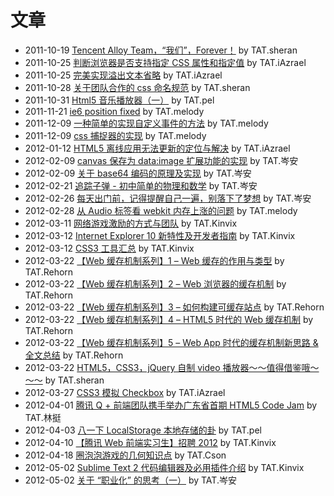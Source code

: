 # 文章

- 2011-10-19 [Tencent Alloy Team，“我们”，Forever！](./2011-10-we-forever.md) by TAT.sheran
- 2011-10-25 [判断浏览器是否支持指定 CSS 属性和指定值](./2011-10-判断浏览器是否支持指定-css-属性和指定值.md) by TAT.iAzrael
- 2011-10-25 [完美实现溢出文本省略](./2011-10-js-text-overflow.md) by TAT.iAzrael
- 2011-10-28 [关于团队合作的 css 命名规范](./2011-10-css-on-team-naming.md) by TAT.sheran
- 2011-10-31 [Html5 音乐播放器（一）](./2011-10-html5-player-part1.md) by TAT.pel
- 2011-11-21 [ie6 position fixed](./2011-11-ie6-fixed.md) by TAT.melody
- 2011-12-09 [一种简单的实现自定义事件的方法](./2011-12-一种简单的实现自定义事件的方法.md) by TAT.melody
- 2011-12-09 [css 捕捉器的实现](./2011-12-css-捕捉器的实现.md) by TAT.melody
- 2012-01-12 [HTML5 离线应用无法更新的定位与解决](./2012-01-html5-offline-app-update-problem.md) by TAT.iAzrael
- 2012-02-09 [canvas 保存为 data:image 扩展功能的实现](./2012-02-canvas-保存为-dataimage-扩展功能的实现.md) by TAT.岑安
- 2012-02-09 [关于 base64 编码的原理及实现](./2012-02-关于-base64-编码的原理及实现.md) by TAT.岑安
- 2012-02-21 [追踪子弹 - 初中简单的物理和数学](./2012-02-追踪子弹-初中简单的物理和数学.md) by TAT.岑安
- 2012-02-26 [每天出门前，记得提醒自己一遍，别落下了梦想](./2012-02-out-the-door-every-day-remember-to-remind-ourselves-again-do-not-fall-a-dream.md) by TAT.岑安
- 2012-02-28 [从 Audio 标签看 webkit 内存上涨的问题](./2012-02-从-audio-标签看-webkit-内存上涨的问题.md) by TAT.melody
- 2012-03-11 [网络游戏激励的方式与团队](./2012-03-网络游戏激励的方式与团队.md) by TAT.Kinvix
- 2012-03-12 [Internet Explorer 10 新特性及开发者指南](./2012-03-internet-explorer-10-开发者指南.md) by TAT.Kinvix
- 2012-03-12 [CSS3 工具汇总](./2012-03-css3-工具汇总.md) by TAT.Kinvix
- 2012-03-22 [【Web 缓存机制系列】1 – Web 缓存的作用与类型](./2012-03-web-cache-1-web-cache-overview.md) by TAT.Rehorn
- 2012-03-22 [【Web 缓存机制系列】2 – Web 浏览器的缓存机制](./2012-03-web-cache-2-browser-cache.md) by TAT.Rehorn
- 2012-03-22 [【Web 缓存机制系列】3 – 如何构建可缓存站点](./2012-03-web-cache-3-how-to-build-cacheable-website.md) by TAT.Rehorn
- 2012-03-22 [【Web 缓存机制系列】4 – HTML5 时代的 Web 缓存机制](./2012-03-web-cache-4-html5-web-cache.md) by TAT.Rehorn
- 2012-03-22 [【Web 缓存机制系列】5 – Web App 时代的缓存机制新思路 & 全文总结](./2012-03-web-cache-5-web-app-cache.md) by TAT.Rehorn
- 2012-03-22 [HTML5，CSS3，jQuery 自制 video 播放器～～值得借鉴哦～～～](./2012-03-videoply.md) by TAT.sheran
- 2012-03-27 [CSS3 模拟 Checkbox](./2012-03-css3-checkbox.md) by TAT.iAzrael
- 2012-04-01 [腾讯 Q + 前端团队携手举办广东省首期 HTML5 Code Jam](./2012-04-codejam.md) by TAT.林挺
- 2012-04-03 [八一下 LocalStorage 本地存储的卦](./2012-04-sth-about-localstorage.md) by TAT.pel
- 2012-04-10 [【腾讯 Web 前端实习生】招聘 2012](./2012-04-tencent-recruiting-interns.md) by TAT.Kinvix
- 2012-04-18 [圈泡泡游戏的几何知识点](./2012-04-圈泡泡游戏的几何知识点.md) by TAT.Cson
- 2012-05-02 [Sublime Text 2 代码编辑器及必用插件介绍](./2012-05-sublime-text-2-代码编辑器及必用插件介绍.md) by TAT.Kinvix
- 2012-05-02 [关于 “职业化” 的思考（一）](./2012-05-about-professionalization-1.md) by TAT.岑安
